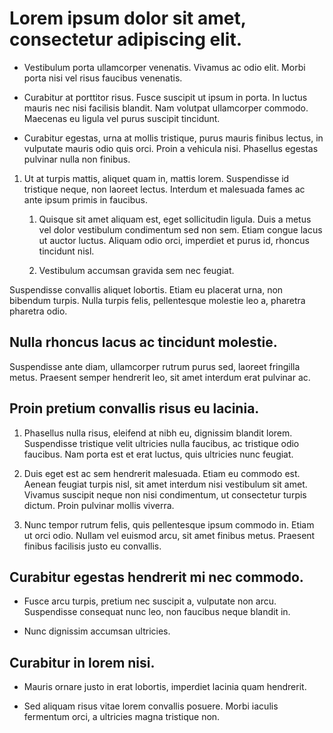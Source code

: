 # Lorem ipsum dolor sit amet, consectetur adipiscing elit. 

- Vestibulum porta ullamcorper venenatis. Vivamus ac odio elit. Morbi porta nisi vel risus faucibus venenatis. 

- Curabitur at porttitor risus. Fusce suscipit ut ipsum in porta. In luctus mauris nec nisi facilisis blandit. Nam volutpat ullamcorper commodo. Maecenas eu ligula vel purus suscipit tincidunt. 

- Curabitur egestas, urna at mollis tristique, purus mauris finibus lectus, in vulputate mauris odio quis orci. Proin a vehicula nisi. Phasellus egestas pulvinar nulla non finibus.

1. Ut at turpis mattis, aliquet quam in, mattis lorem. Suspendisse id tristique neque, non laoreet lectus. Interdum et malesuada fames ac ante ipsum primis in faucibus. 

   1. Quisque sit amet aliquam est, eget sollicitudin ligula. Duis a metus vel dolor vestibulum condimentum sed non sem. Etiam congue lacus ut auctor luctus. Aliquam odio orci, imperdiet et purus id, rhoncus tincidunt nisl.
   
   2. Vestibulum accumsan gravida sem nec feugiat.

Suspendisse convallis aliquet lobortis. Etiam eu placerat urna, non bibendum turpis. Nulla turpis felis, pellentesque molestie leo a, pharetra pharetra odio. 

## Nulla rhoncus lacus ac tincidunt molestie.

Suspendisse ante diam, ullamcorper rutrum purus sed, laoreet fringilla metus. Praesent semper hendrerit leo, sit amet interdum erat pulvinar ac. 

## Proin pretium convallis risus eu lacinia.

1. Phasellus nulla risus, eleifend at nibh eu, dignissim blandit lorem. Suspendisse tristique velit ultricies nulla faucibus, ac tristique odio faucibus. Nam porta est et erat luctus, quis ultricies nunc feugiat. 

2. Duis eget est ac sem hendrerit malesuada. Etiam eu commodo est. Aenean feugiat turpis nisl, sit amet interdum nisi vestibulum sit amet. Vivamus suscipit neque non nisi condimentum, ut consectetur turpis dictum. Proin pulvinar mollis viverra. 

3. Nunc tempor rutrum felis, quis pellentesque ipsum commodo in. Etiam ut orci odio. Nullam vel euismod arcu, sit amet finibus metus. Praesent finibus facilisis justo eu convallis. 

## Curabitur egestas hendrerit mi nec commodo.

- Fusce arcu turpis, pretium nec suscipit a, vulputate non arcu. Suspendisse consequat nunc leo, non faucibus neque blandit in. 

- Nunc dignissim accumsan ultricies. 


## Curabitur in lorem nisi. 

- Mauris ornare justo in erat lobortis, imperdiet lacinia quam hendrerit. 

- Sed aliquam risus vitae lorem convallis posuere. Morbi iaculis fermentum orci, a ultricies magna tristique non.